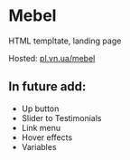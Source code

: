 # Mebel

HTML templtate, landing page

Hosted: <a href="http://pl.vn.ua/mebel/">pl.vn.ua/mebel</a>

## In future add:

<ul>
<li> Up button</li>
<li> Slider to Testimonials</li>
<li> Link menu</li>
<li> Hover effects</li>
<li> Variables </li>
</ul>
